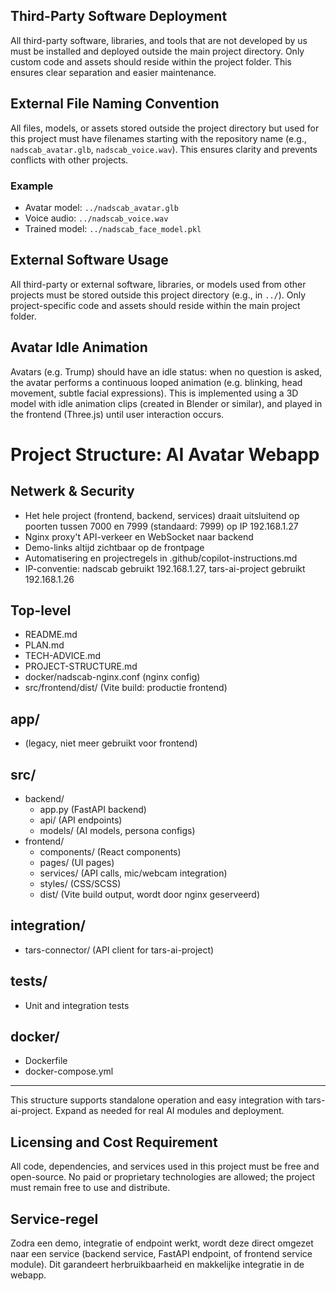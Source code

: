 ## Third-Party Software Deployment
All third-party software, libraries, and tools that are not developed by us must be installed and deployed outside the main project directory. Only custom code and assets should reside within the project folder. This ensures clear separation and easier maintenance.
## External File Naming Convention
All files, models, or assets stored outside the project directory but used for this project must have filenames starting with the repository name (e.g., `nadscab_avatar.glb`, `nadscab_voice.wav`). This ensures clarity and prevents conflicts with other projects.

### Example
- Avatar model: `../nadscab_avatar.glb`
- Voice audio: `../nadscab_voice.wav`
- Trained model: `../nadscab_face_model.pkl`
## External Software Usage
All third-party or external software, libraries, or models used from other projects must be stored outside this project directory (e.g., in `../`). Only project-specific code and assets should reside within the main project folder.
## Avatar Idle Animation
Avatars (e.g. Trump) should have an idle status: when no question is asked, the avatar performs a continuous looped animation (e.g. blinking, head movement, subtle facial expressions). This is implemented using a 3D model with idle animation clips (created in Blender or similar), and played in the frontend (Three.js) until user interaction occurs.

# Project Structure: AI Avatar Webapp

## Netwerk & Security
- Het hele project (frontend, backend, services) draait uitsluitend op poorten tussen 7000 en 7999 (standaard: 7999) op IP 192.168.1.27
- Nginx proxy't API-verkeer en WebSocket naar backend
- Demo-links altijd zichtbaar op de frontpage
- Automatisering en projectregels in .github/copilot-instructions.md
- IP-conventie: nadscab gebruikt 192.168.1.27, tars-ai-project gebruikt 192.168.1.26

## Top-level
- README.md
- PLAN.md
- TECH-ADVICE.md
- PROJECT-STRUCTURE.md
- docker/nadscab-nginx.conf (nginx config)
- src/frontend/dist/ (Vite build: productie frontend)

## app/
- (legacy, niet meer gebruikt voor frontend)

## src/
- backend/
  - app.py (FastAPI backend)
  - api/ (API endpoints)
  - models/ (AI models, persona configs)
- frontend/
  - components/ (React components)
  - pages/ (UI pages)
  - services/ (API calls, mic/webcam integration)
  - styles/ (CSS/SCSS)
  - dist/ (Vite build output, wordt door nginx geserveerd)

## integration/
- tars-connector/ (API client for tars-ai-project)

## tests/
- Unit and integration tests

## docker/
- Dockerfile
- docker-compose.yml

---
This structure supports standalone operation and easy integration with tars-ai-project. Expand as needed for real AI modules and deployment.

## Licensing and Cost Requirement
All code, dependencies, and services used in this project must be free and open-source. No paid or proprietary technologies are allowed; the project must remain free to use and distribute.

## Service-regel
Zodra een demo, integratie of endpoint werkt, wordt deze direct omgezet naar een service (backend service, FastAPI endpoint, of frontend service module). Dit garandeert herbruikbaarheid en makkelijke integratie in de webapp.
